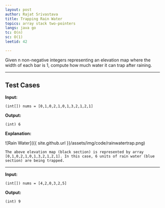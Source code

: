 ```yaml
---
layout: post
author: Rajat Srivastava
title: Trapping Rain Water
topics: array stack two-pointers
langs: java go
tc: O(n)
sc: O(1)
leetid: 42

---
```


Given n non-negative integers representing an elevation map where the width of each bar is 1, compute how much water it can trap after raining.

---
## Test Cases

**Input:**

    (int[]) nums = [0,1,0,2,1,0,1,3,2,1,2,1]

**Output:**

    (int) 6

**Explanation:**

![Rain Water]({{ site.github.url }}/assets/img/code/rainwatertrap.png)

    The above elevation map (black section) is represented by array [0,1,0,2,1,0,1,3,2,1,2,1]. In this case, 6 units of rain water (blue section) are being trapped.

---

**Input:**

    (int[]) nums = [4,2,0,3,2,5]

**Output:**

    (int) 9